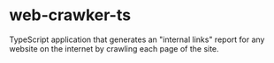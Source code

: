 # web-crawker-ts
TypeScript application that generates an "internal links" report for any website on the internet by crawling each page of the site.
